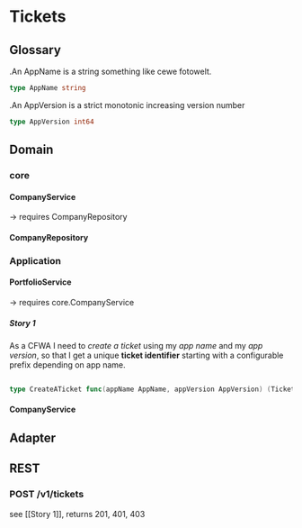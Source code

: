 # Tickets

## Glossary

.An AppName is a string something like cewe fotowelt.
```go
type AppName string
```

.An AppVersion is a strict monotonic increasing version number
```go
type AppVersion int64
```

## Domain

### core

#### CompanyService
-> requires CompanyRepository

#### CompanyRepository

### Application 

#### PortfolioService
-> requires core.CompanyService

##### Story 1

As a CFWA I need to *create a ticket* using my _app name_ and my _app version_, so that I get a unique **ticket
identifier** starting with a configurable prefix depending on app name.

```go

type CreateATicket func(appName AppName, appVersion AppVersion) (TicketId, error)
```

#### CompanyService

## Adapter

## REST

### POST /v1/tickets
see [[Story 1]], returns 201, 401, 403